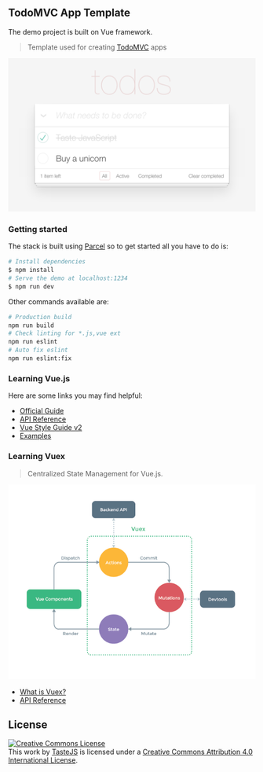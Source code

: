 ## TodoMVC App Template

The demo project is built on Vue framework.

> Template used for creating [TodoMVC](http://todomvc.com) apps

![](https://github.com/tastejs/todomvc-app-css/raw/master/screenshot.png)


### Getting started

The stack is built using [Parcel](https://parceljs.org/) so to get started all you have to do is:

```sh
# Install dependencies
$ npm install
# Serve the demo at localhost:1234
$ npm run dev
```

Other commands available are:

```sh
# Production build
npm run build
# Check linting for *.js,vue ext
npm run eslint
# Auto fix eslint
npm run eslint:fix
```

### Learning Vue.js
Here are some links you may find helpful:

* [Official Guide](http://vuejs.org/guide/)
* [API Reference](http://vuejs.org/api/)
* [Vue Style Guide v2](https://vuejs.org/v2/style-guide/)
* [Examples](http://vuejs.org/examples/)

### Learning Vuex
> Centralized State Management for Vue.js.

![](https://raw.githubusercontent.com/vuejs/vuex/dev/docs/.vuepress/public/vuex.png)

* [What is Vuex?](https://vuex.vuejs.org/)
* [API Reference](https://vuex.vuejs.org/api/)


## License

<a rel="license" href="http://creativecommons.org/licenses/by/4.0/deed.en_US"><img alt="Creative Commons License" style="border-width:0" src="http://i.creativecommons.org/l/by/4.0/80x15.png" /></a><br />This <span xmlns:dct="http://purl.org/dc/terms/" href="http://purl.org/dc/dcmitype/InteractiveResource" rel="dct:type">work</span> by <a xmlns:cc="http://creativecommons.org/ns#" href="http://sindresorhus.com" property="cc:attributionName" rel="cc:attributionURL">TasteJS</a> is licensed under a <a rel="license" href="http://creativecommons.org/licenses/by/4.0/deed.en_US">Creative Commons Attribution 4.0 International License</a>.
